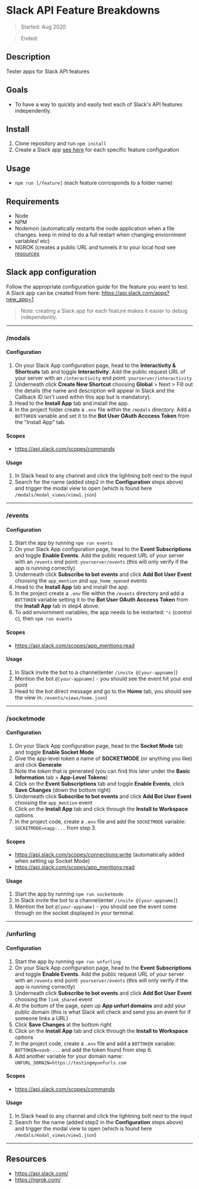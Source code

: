 # Slack API Feature Breakdowns

> Started: Aug 2020

> Ended:

## Description

Tester apps for Slack API features

## Goals

- To have a way to quickly and easily test each of Slack's API features independently.

## Install

1. Clone repository and run `npm install`
2. Create a Slack app [see here](#slack-app-configuration-instructions) for each specific feature configuration

## Usage

- `npm run [/feature]` (each feature corrosponds to a folder name)

## Requirements

- Node
- NPM
- Nodemon (automatically restarts the node application when a file changes. keep in mind to do a full restart when changing enviornment variables! etc)
- NGROK (creates a public URL and tunnels it to your local host see [resources](https://github.com/richardaspinall/slack-api-feature-breakdowns#resources)

## Slack app configuration

Follow the appropriate configuration guide for the feature you want to test. A Slack app can be created from here: https://api.slack.com/apps?new_app=1

> Note: creating a Slack app for each feature makes it easier to debug independently.

---

### /modals

#### Configuration

1. On your Slack App configuration page, head to the **Interactivity & Shortcuts** tab and toggle **Interactivity**. Add the public request URL of your server with an `/interactivity` end point: `yourserver/interactivity`
2. Underneath click **Create New Shortcut** choosing **Global** > Next > Fill out the details (the name and description will appear in Slack and the Callback ID isn't used within this app but is mandatory).
3. Head to the **Install App** tab and install the app.
4. In the project folder create a `.env` file within the `/modals` directory. Add a `BOTTOKEN` variable and set it to the **Bot User OAuth Acccess Token** from the "Install App" tab.

#### Scopes

- https://api.slack.com/scopes/commands

#### Usage

1. In Slack head to any channel and click the lightning bolt next to the input
2. Search for the name (added step2 in the **Configuration** steps above) and trigger the modal view to open (which is found here `/modals/modal_views/view1.json`)

---

### /events

#### Configuration

1. Start the app by running `npm run events`
2. On your Slack App configuration page, head to the **Event Subscriptions** and toggle **Enable Events**. Add the public request URL of your server with an `/events` end point: `yourserver/events` (this will only verify if the app is running correctly)
3. Underneath click **Subscribe to bot events** and click **Add Bot User Event** choosing the `app_mention` and `app_home_opened` events
4. Head to the **Install App** tab and install the app.
5. In the project create a `.env` file within the `/events` directory and add a `BOTTOKEN` variable setting it to the **Bot User OAuth Acccess Token** from the **Install App** tab in step4 above.
6. To add enviornment variables, the app needs to be restarted: `⌃c` (control c), then `npm run events`

#### Scopes

- https://api.slack.com/scopes/app_mentions:read

#### Usage

1. In Slack invite the bot to a channel(enter `/invite @[your-appname]`)
2. Mention the bot `@[your-appname]` - you should see the event hit your end point
3. Head to the bot direct message and go to the **Home** tab, you should see the view in: `/events/views/home.json`)

---

### /socketmode

#### Configuration

1. On your Slack App configuration page, head to the **Socket Mode** tab and toggle **Enable Socket Mode**
2. Give the app-level token a name of **SOCKETMODE** (or anything you like) and click **Generate**
3. Note the _token_ that is generated (you can find this later under the **Basic Information** tab > **App-Level Tokens**)
4. Click on the **Event Subscriptions** tab and toggle **Enable Events**, click **Save Changes** (down the bottom right)
5. Underneath click **Subscribe to bot events** and click **Add Bot User Event** choosing the `app_mention` event
6. Click on the **Install App** tab and click through the **Install to Workspace** options
7. In the project code, create a `.env` file and add the `SOCKETMODE` variable: `SOCKETMODE=xapp-...` from step 3.

#### Scopes

- https://api.slack.com/scopes/connections:write (automatically added when setting up Socket Mode)
- https://api.slack.com/scopes/app_mentions:read

#### Usage

1. Start the app by running `npm run socketmode`
2. In Slack invite the bot to a channel(enter `/invite @[your-appname]`)
3. Mention the bot `@[your-appname]` - you should see the event come through on the socket displayed in your terminal.

---

### /unfurling

#### Configuration

1. Start the app by running `npm run unfurling`
2. On your Slack App configuration page, head to the **Event Subscriptions** and toggle **Enable Events**. Add the public request URL of your server with an `/events` end point: `yourserver/events` (this will only verify if the app is running correctly)
3. Underneath click **Subscribe to bot events** and click **Add Bot User Event** choosing the `link_shared` event
4. At the bottom of the page, open up **App unfurl domains** and add your public domain (this is what Slack will check and send you an event for if someone links a URL)
5. Click **Save Changes** at the bottom right
6. Click on the **Install App** tab and click through the **Install to Workspace** options
7. In the project code, create a `.env` file and add a `BOTTOKEN` variable: `BOTTOKEN=xoxb-...` and add the token found from step 6.
8. Add another variable for your domain name: `UNFURL_DOMAIN=https://testingmyunfurls.com`

#### Scopes

- https://api.slack.com/scopes/commands

#### Usage

1. In Slack head to any channel and click the lightning bolt next to the input
2. Search for the name (added step2 in the **Configuration** steps above) and trigger the modal view to open (which is found here `/modals/modal_views/view1.json`)

---

## Resources

- https://api.slack.com/
- https://ngrok.com/
